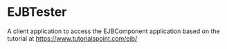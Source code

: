 # EJBTester

A client application to access the EJBComponent application based on the tutorial at https://www.tutorialspoint.com/ejb/